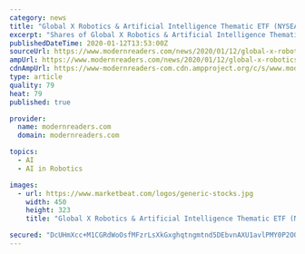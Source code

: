 ```yaml
---
category: news
title: "Global X Robotics & Artificial Intelligence Thematic ETF (NYSEARCA:BOTZ) Stock Price Up 0%"
excerpt: "Shares of Global X Robotics & Artificial Intelligence Thematic ETF (NYSEARCA:BOTZ) rose 0% during mid-day trading on Friday . The stock traded as high as $22.60 and last traded at $22.42, approximately 4,672 shares were traded during trading. A decline of 99% from the average daily volume of 429,400 shares. The stock had previously closed at $ ..."
publishedDateTime: 2020-01-12T13:53:00Z
sourceUrl: https://www.modernreaders.com/news/2020/01/12/global-x-robotics-artificial-intelligence-thematic-etf-nysearcabotz-stock-price-up-0.html
ampUrl: https://www.modernreaders.com/news/2020/01/12/global-x-robotics-artificial-intelligence-thematic-etf-nysearcabotz-stock-price-up-0.html/amp
cdnAmpUrl: https://www-modernreaders-com.cdn.ampproject.org/c/s/www.modernreaders.com/news/2020/01/12/global-x-robotics-artificial-intelligence-thematic-etf-nysearcabotz-stock-price-up-0.html/amp
type: article
quality: 79
heat: 79
published: true

provider:
  name: modernreaders.com
  domain: modernreaders.com

topics:
  - AI
  - AI in Robotics

images:
  - url: https://www.marketbeat.com/logos/generic-stocks.jpg
    width: 450
    height: 323
    title: "Global X Robotics & Artificial Intelligence Thematic ETF (NYSEARCA:BOTZ) Stock Price Up 0%"

secured: "DcUHmXcc+M1CGRdWoOsfMFzrLsXkGxghqtngmtnd5DEbvnAXU1avlPMY0P2OQ3l1iCRryQ7FiAeLPieLfPXdDOKSHX3neVvmOuM62MC+/p/nqZNTdNo3Sg+XHPrhG8JRuj1m8Zb1pN8ifnvDG1UChwcNK3c+UH5jZEVo6mUMCA6kAc10hAI0bHGbEJK5ZwHquwYTsWrbLjKtv67djlPvJmM8PsiunxzbSB/JygwMlLueFMiw8TIPuWmJHrnKmOqeTEaCiuSAuwXAAieS/tEFqg==;bSjk7OqdMwhyqQNb8VTUHQ=="
---
```


